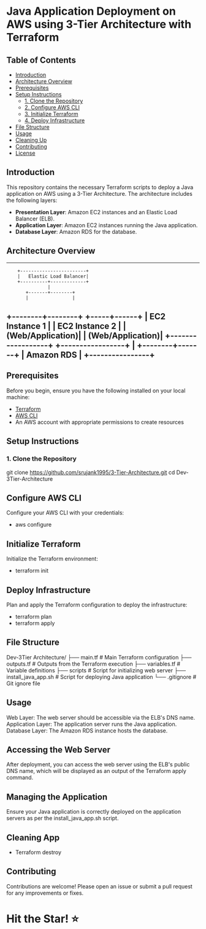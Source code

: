 # Java Application Deployment on AWS using 3-Tier Architecture with Terraform

## Table of Contents

- [Introduction](#introduction)
- [Architecture Overview](#architecture-overview)
- [Prerequisites](#prerequisites)
- [Setup Instructions](#setup-instructions)
  - [1. Clone the Repository](#1-clone-the-repository)
  - [2. Configure AWS CLI](#2-configure-aws-cli)
  - [3. Initialize Terraform](#3-initialize-terraform)
  - [4. Deploy Infrastructure](#4-deploy-infrastructure)
- [File Structure](#file-structure)
- [Usage](#usage)
- [Cleaning Up](#cleaning-up)
- [Contributing](#contributing)
- [License](#license)

## Introduction

This repository contains the necessary Terraform scripts to deploy a Java application on AWS using a 3-Tier Architecture. The architecture includes the following layers:

- **Presentation Layer**: Amazon EC2 instances and an Elastic Load Balancer (ELB).
- **Application Layer**: Amazon EC2 instances running the Java application.
- **Database Layer**: Amazon RDS for the database.

## Architecture Overview
------------------------------------------------------------------------
        +------------------------+
        |   Elastic Load Balancer|
        +----------+-------------+
                   |
           +-------+--------+
           |                |
  +--------+--------+ +-----+------+
  | EC2 Instance 1   | | EC2 Instance 2 |
  | (Web/Application)| | (Web/Application)|
  +------------------+ +-----------------+
                   |
          +--------+-------+
          |  Amazon RDS    |
          +----------------+
------------------------------------------------------------------------

## Prerequisites

Before you begin, ensure you have the following installed on your local machine:

- [Terraform](https://learn.hashicorp.com/tutorials/terraform/install-cli)
- [AWS CLI](https://docs.aws.amazon.com/cli/latest/userguide/install-cliv2.html)
- An AWS account with appropriate permissions to create resources

## Setup Instructions

### 1. Clone the Repository

git clone https://github.com/srujank1995/3-Tier-Architecture.git
cd Dev-3Tier-Architecture

## Configure AWS CLI
Configure your AWS CLI with your credentials:
* aws configure
## Initialize Terraform
Initialize the Terraform environment:
* terraform init 
## Deploy Infrastructure
Plan and apply the Terraform configuration to deploy the infrastructure:
* terraform plan
* terraform apply

## File Structure

Dev-3Tier Architecture/
├── main.tf                     # Main Terraform configuration
├── outputs.tf                  # Outputs from the Terraform execution
├── variables.tf                # Variable definitions
├── scripts                     # Script for initializing web server
   ├── install_java_app.sh      # Script for deploying Java application
└── .gitignore                  # Git ignore file

## Usage
Web Layer: The web server should be accessible via the ELB's DNS name.
Application Layer: The application server runs the Java application.
Database Layer: The Amazon RDS instance hosts the database.

## Accessing the Web Server
After deployment, you can access the web server using the ELB's public DNS name, 
which will be displayed as an output of the Terraform apply command.

## Managing the Application
Ensure your Java application is correctly deployed on the application servers as per the install_java_app.sh script.

## Cleaning App
* Terraform destroy

## Contributing
Contributions are welcome! Please open an issue or submit a pull request for any improvements or fixes.

# Hit the Star! ⭐